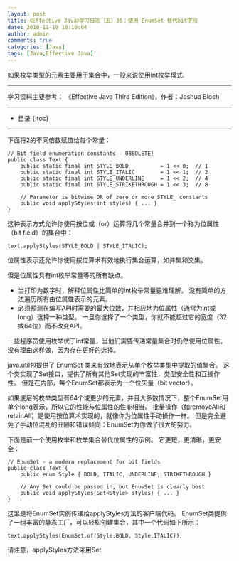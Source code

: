 ```yaml
---
layout: post
title: 《Effective Java》学习日志（五）36：使用 EnumSet 替代bit字段
date: 2018-11-19 18:10:04
author: admin
comments: true
categories: [Java]
tags: [Java,Effective Java]
---
```


如果枚举类型的元素主要用于集合中，一般来说使用int枚举模式.

<!-- more -->

---

学习资料主要参考： 《Effective Java Third Edition》，作者：Joshua Bloch

---




* 目录
{:toc}

---

下面将2的不同倍数赋值给每个常量：

    // Bit field enumeration constants - OBSOLETE!
    public class Text {
        public static final int STYLE_BOLD          = 1 << 0;  // 1
        public static final int STYLE_ITALIC        = 1 << 1;  // 2
        public static final int STYLE_UNDERLINE     = 1 << 2;  // 4
        public static final int STYLE_STRIKETHROUGH = 1 << 3;  // 8
    
        // Parameter is bitwise OR of zero or more STYLE_ constants
        public void applyStyles(int styles) { ... }
    }
    
这种表示方式允许你使用按位或（or）运算将几个常量合并到一个称为位属性（bit field）的集合中：

    text.applyStyles(STYLE_BOLD | STYLE_ITALIC);

位属性表示还允许你使用按位算术有效地执行集合运算，如并集和交集。 

但是位属性具有int枚举常量等的所有缺点。 

- 当打印为数字时，解释位属性比简单的int枚举常量更难理解。 没有简单的方法遍历所有由位属性表示的元素。 
- 必须预测在编写API时需要的最大位数，并相应地为位属性（通常为int或long）选择一种类型。 
一旦你选择了一个类型，你就不能超过它的宽度（32或64位）而不改变API。

一些程序员使用枚举优于int常量，当他们需要传递常量集合时仍然使用位属性。 
没有理由这样做，因为存在更好的选择。 

java.util包提供了 EnumSet 类来有效地表示从单个枚举类型中提取的值集合。 这个类实现了Set接口，提供了所有其他Set实现的丰富性，类型安全性和互操作性。 
但是在内部，每个EnumSet都表示为一个位矢量（bit vector）。 

如果底层的枚举类型有64个或更少的元素，并且大多数情况下，整个EnumSet用单个long表示，所以它的性能与位属性的性能相当。 
批量操作（如removeAll和retainAll）是使用按位算术实现的，就像你为位属性手动操作一样。 
但是完全避免了手动位混乱的丑陋和错误倾向：EnumSet为你做了很大的努力。

下面是前一个使用枚举和枚举集合替代位属性的示例。 它更短，更清晰，更安全：

    // EnumSet - a modern replacement for bit fields
    public class Text {
        public enum Style { BOLD, ITALIC, UNDERLINE, STRIKETHROUGH }
    
        // Any Set could be passed in, but EnumSet is clearly best
        public void applyStyles(Set<Style> styles) { ... }
    }
    
这里是将EnumSet实例传递给applyStyles方法的客户端代码。 
EnumSet类提供了一组丰富的静态工厂，可以轻松创建集合，其中一个代码如下所示：

    text.applyStyles(EnumSet.of(Style.BOLD, Style.ITALIC));

请注意，applyStyles方法采用Set<Style>而不是EnumSet<Style>参数。 
尽管所有客户端都可能会将EnumSet传递给该方法，但接受接口类型而不是实现类型通常是很好的做法（条目 64）。 
这允许一个不寻常的客户端通过其他Set实现的可能性。

总之，仅仅因为枚举类型将被用于集合中，所以没有理由用位属性来表示它。 
EnumSet类将位属性的简洁性和性能与条目 34中所述的枚举类型的所有优点相结合。
EnumSet的一个真正缺点是，它不像Java 9那样创建一个不可变的EnumSet，但是在即将发布的版本中可能会得到补救。 
同时，你可以用Collections.unmodifiableSet封装一个EnumSet，但是简洁性和性能会受到影响。
